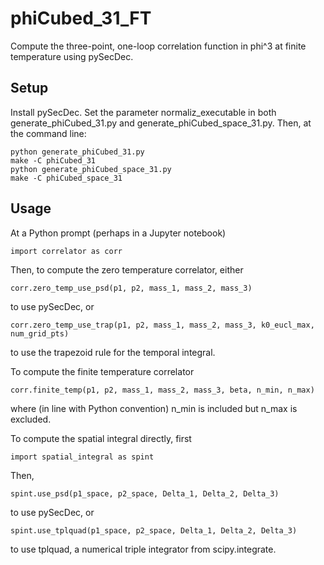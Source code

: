 # phiCubed_31_FT
Compute the three-point, one-loop correlation function in phi^3 at finite temperature using pySecDec. 

## Setup
Install pySecDec.
Set the parameter normaliz_executable in both generate_phiCubed_31.py and generate_phiCubed_space_31.py.
Then, at the command line:

    python generate_phiCubed_31.py
    make -C phiCubed_31
    python generate_phiCubed_space_31.py
    make -C phiCubed_space_31

## Usage
At a Python prompt (perhaps in a Jupyter notebook)

    import correlator as corr

Then, to compute the zero temperature correlator, either

    corr.zero_temp_use_psd(p1, p2, mass_1, mass_2, mass_3)

to use pySecDec, or

    corr.zero_temp_use_trap(p1, p2, mass_1, mass_2, mass_3, k0_eucl_max, num_grid_pts)

to use the trapezoid rule for the temporal integral.

To compute the finite temperature correlator

    corr.finite_temp(p1, p2, mass_1, mass_2, mass_3, beta, n_min, n_max)

where (in line with Python convention) n_min is included but n_max is excluded.

To compute the spatial integral directly, first

    import spatial_integral as spint

Then,

    spint.use_psd(p1_space, p2_space, Delta_1, Delta_2, Delta_3)

to use pySecDec, or

    spint.use_tplquad(p1_space, p2_space, Delta_1, Delta_2, Delta_3)

to use tplquad, a numerical triple integrator from scipy.integrate. 